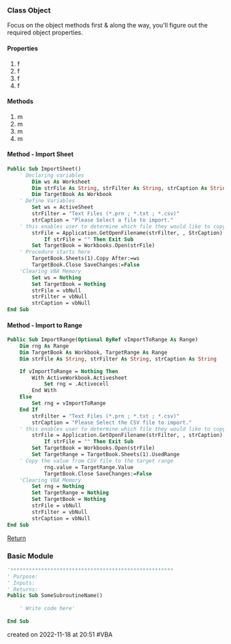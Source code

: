 ### Class Object
Focus on the object methods first & along the way, you'll figure out the required object properties.

#### Properties
1. f
2. f
3. f
4. f

#### Methods
1. m
2. m
3. m
4. m


#### Method - Import Sheet
```vb
Public Sub ImportSheet()
	' Declaring variables
		Dim ws As Worksheet
	    Dim strFile As String, strFilter As String, strCaption As String
		Dim TargetBook As Workbook
	' Define Variables
		Set ws = ActiveSheet
		strFilter = "Text Files (*.prn ; *.txt ; *.csv)"
		strCaption = "Please Select a file to import."
	' this enables user to determine which file they would like to copy to current sheet.
		strFile = Application.GetOpenFilename(strFilter, , StrCaption)
			If strFile = "" Then Exit Sub
		Set TargetBook = Workbooks.Open(strFile)
	' Procedure starts here
		TargetBook.Sheets(1).Copy After:=ws
		TargetBook.Close SaveChanges:=False
	'Clearing VBA Memory
		Set ws = Nothing
		Set TargetBook = Nothing
		strFile = vbNull
		strFilter = vbNull
		strCaption = vbNull
End Sub
```


#### Method - Import to Range
```vb
Public Sub ImportRange(Optional ByRef vImportToRange As Range)	
	Dim rng As Range
	Dim TargetBook As Workbook, TargetRange As Range
	Dim strFile As String, strFilter As String, strCaption As String

	If vImportToRange = Nothing Then
		With ActiveWorkbook.Activesheet
			Set rng = .Activecell
		End With
	Else
		Set rng = vImportToRange
	End If
		strFilter = "Text Files (*.prn ; *.txt ; *.csv)"
		strCaption = "Please Select the CSV file to import."
	' this enables user to determine which file they would like to copy to current sheet.
		strFile = Application.GetOpenFilename(strFilter, , strCaption)
			If strFile = "" Then Exit Sub
		Set TargetBook = Workbooks.Open(strFile)
		Set TargetRange = TargetBook.Sheets(1).UsedRange
	' Copy the value from CSV file to the target range
			rng.value = TargetRange.Value
			TargetBook.Close SaveChanges:=False	
	'Clearing VBA Memory
		Set rng = Nothing
		Set TargetRange = Nothing
		Set TargetBook = Nothing
		strFile = vbNull
		strFilter = vbNull
		strCaption = vbNull
End Sub
```

[Return](https://github.com/amirmirmirdan/Excel-VBA#project-list)


### Basic Module
```vb
'*****************************************************
' Purpose: 
' Inputs: 
' Returns:  
Public Sub SomeSubroutineName()
	
	' Write code here'
	
End Sub
```
created on 2022-11-18 at 20:51 #VBA 
